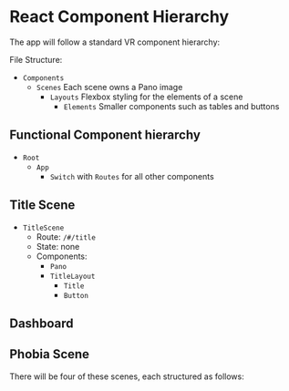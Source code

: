 # React Component Hierarchy

The app will follow a standard VR component hierarchy:

File Structure:
* `Components`
  + `Scenes` Each scene owns a Pano image
    - `Layouts` Flexbox styling for the elements of a scene
      - `Elements` Smaller components such as tables and buttons

## Functional Component hierarchy

* `Root`
  + `App`
    - `Switch` with `Routes` for all other components

## Title Scene

* `TitleScene`
  + Route: `/#/title`
  + State: none
  + Components:
    - `Pano`
    - `TitleLayout`
      - `Title`
      - `Button`


## Dashboard


## Phobia Scene

There will be four of these scenes, each structured as follows:
